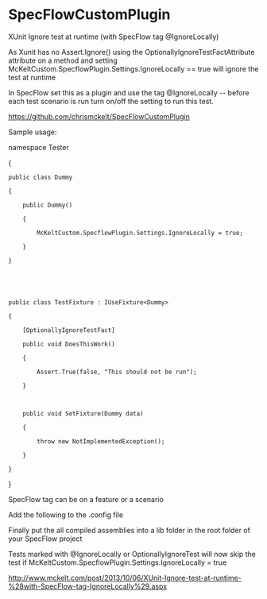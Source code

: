 SpecFlowCustomPlugin
====================


XUnit Ignore test at runtime (with SpecFlow tag @IgnoreLocally)

As Xunit has no Assert.Ignore() using the OptionallyIgnoreTestFactAttribute attribute on a method and setting McKeltCustom.SpecflowPlugin.Settings.IgnoreLocally == true will ignore the test at runtime

In SpecFlow set this as a plugin and use the tag @IgnoreLocally -- before each test scenario is run turn on/off the setting to run this test.


https://github.com/chrismckelt/SpecFlowCustomPlugin
 

Sample usage:

 

namespace Tester

{

    public class Dummy

    {

        public Dummy()

        {

            McKeltCustom.SpecflowPlugin.Settings.IgnoreLocally = true;

        }

    }

 

 

    public class TestFixture : IUseFixture<Dummy>

    {

        [OptionallyIgnoreTestFact]

        public void DoesThisWork()

        {

            Assert.True(false, "This should not be run");

        }

 

        public void SetFixture(Dummy data)

        {

            throw new NotImplementedException();

        }

    }

}

 

SpecFlow tag can be on a feature or a scenario


Add the following to the .config file

 

<specFlow>
    <!--<unitTestProvider name="xUnit" />-->
    <generator allowDebugGeneratedFiles="false" allowRowTests="true" generateAsyncTests="false" path=".\lib"/>
    <runtime stopAtFirstError="false" missingOrPendingStepsOutcome="Ignore">
      <!--<dependencies>
        <register name="CustomGeneratorPlugin" type="PhoenixCustom.Generator.SpecflowPlugin.CustomGeneratorPlugin, PhoenixCustom.Generator.SpecflowPlugin" as="PhoenixCustom.Generator.SpecflowPlugin.CustomGeneratorPlugin, PhoenixCustom.Generator.SpecflowPlugin" />
        <register name="CustomGeneratorProvider" type="PhoenixCustom.Generator.SpecflowPlugin.CustomGeneratorProvider, PhoenixCustom.Generator.SpecflowPlugin" as="PhoenixCustom.Generator.SpecflowPlugin.CustomGeneratorProvider, PhoenixCustom.Generator.SpecflowPlugin" />
      </dependencies>-->
    </runtime>
    <trace traceSuccessfulSteps="true" traceTimings="false" minTracedDuration="0:0:0.1" stepDefinitionSkeletonStyle="RegexAttribute"/>
    <plugins>
      <add name="McKeltCustom" path=".\lib" type="GeneratorAndRuntime"/>
    </plugins>
    <!-- For additional details on SpecFlow configuration options see http://go.specflow.org/doc-config -->
    <stepAssemblies>
      <!-- This attribute is required in order to use StepArgument Transformation as described here; 
    https://github.com/marcushammarberg/SpecFlow.Assist.Dynamic/wiki/Step-argument-transformations  -->
      <!-- This attribute is required in order to use StepArgument Transformation as described here; 
    https://github.com/marcusoftnet/SpecFlow.Assist.Dynamic/wiki/Step-argument-transformations  -->
      <stepAssembly assembly="SpecFlow.Assist.Dynamic"/>
    </stepAssemblies>
  </specFlow>

 

Finally put the all compiled assemblies into a lib folder in the root folder of your SpecFlow project

 
 

Tests marked with @IgnoreLocally  or OptionallyIgnoreTest will now skip the test if McKeltCustom.SpecflowPlugin.Settings.IgnoreLocally = true

 
http://www.mckelt.com/post/2013/10/06/XUnit-Ignore-test-at-runtime-%28with-SpecFlow-tag-IgnoreLocally%29.aspx


